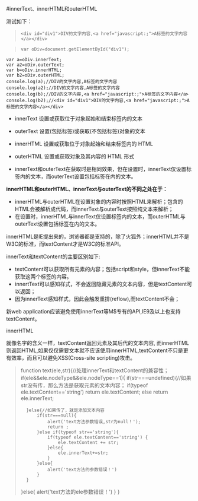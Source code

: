 #innerText、innerHTML和outerHTML

测试如下：
>     <div id="div1">DIV的文字内容,<a href="javascript:;">A标签的文字内容</a></div>

>     var oDiv=document.getElementById("div1");
    var a=oDiv.innerText;
    var a2=oDiv.outerText;
    var b=oDiv.innerHTML;
    var b2=oDiv.outerHTML;
    console.log(a);//DIV的文字内容,A标签的文字内容
    console.log(a2);//DIV的文字内容,A标签的文字内容
    console.log(b);//DIV的文字内容,<a href="javascript:;">A标签的文字内容</a>
    console.log(b2);//<div id="div1">DIV的文字内容,<a href="javascript:;">A标签的文字内容</a></div>


- innerText 设置或获取位于对象起始和结束标签内的文本
- outerText 设置(包括标签)或获取(不包括标签)对象的文本
- innerHTML 设置或获取位于对象起始和结束标签内的 HTML
- outerHTML 设置或获取对象及其内容的 HTML 形式
 
- innerText和outerText在获取时是相同效果，但在设置时，innerText仅设置标签内的文本，而outerText设置包括标签在内的文本。

**innerHTML和outerHTML、innerText与outerText的不同之处在于：**

- innerHTML与outerHTML在设置对象的内容时按照HTML来解析；包含的HTML会被解析成代码，而innerText与outerText按照纯文本来解析； 
- 在设置时，innerHTML与innerText仅设置标签内的文本，而outerHTML与outerText设置包括标签在内的文本。    

innerHTML是IE提出来的，浏览器都是支持的，除了火狐外；innerHTML并不是W3C的标准，而textContent才是W3C的标准API。

innerText和textContent的主要区别如下:


- textContent可以获取所有元素的内容；包括script和style，但innerText不能获取这两个标签的内容。
- innertText可以感知样式，不会返回隐藏元素的文本内容，但是textContent可以返回；
- 因为innerText感知样式，因此会触发重排(reflow),而textContent不会；

新web application应该避免使用innerText等M$专有的API,IE9及以上也支持textContent。


innerHTML


就像名字的含义一样，textContent返回元素及其后代的文本内容,
而innerHTML则返回HTML,如果仅仅需要文本就不应该使用innerHTML,textContent不只是更有效率，而且可以避免XSS(Cross-site scripting)攻击。

> 
>  
> 	function text(ele,str){//处理innerText和textContent的兼容性；
> 	if(ele&&ele.nodeType&&ele.nodeType==1){
> 		if(str===undefined){//如果str没有传，那么方法是获取元素的文本内容；
> 			if(typeof ele.textContent=='string')
> 				return ele.textContent;
> 			else
> 				return ele.innerText;
> 
> 		}else{//如果传了，就是添加文本内容
> 			if(str===null){
> 				alert('text方法参数错误,str为null！');
> 				return ;
> 			}else if(typeof str=='string'){
> 				if(typeof ele.textContent=='string') {
> 					ele.textContent += str;
> 				}else{
> 					ele.innerText+=str;
> 				}
> 			}else{
> 				alert('text方法的参数错误！')
> 			}
> 		}
> 	}else{
> 		alert('text方法的ele参数错误！')
> 	}
> 	}
